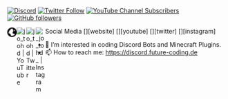[![Discord](https://discord.com/api/guilds/823501466169114624/embed.png)](https://discord.gg/zAHfZpxQ42) [![Twitter Follow](https://img.shields.io/twitter/follow/jo_tohd.svg?style=social)](https://twitter.com/jo_tohd) [![YouTube Channel Subscribers](https://img.shields.io/youtube/channel/subscribers/UCLikZfs-wfkX3kvxCbL41JA?style=social)](https://www.youtube.com/channel/UCLikZfs-wfkX3kvxCbL41JA) [![GitHub followers](https://img.shields.io/github/followers/jotohd?style=social)](https://github.com/Jotohd)

Social Media
[<img align="left" alt="Jotohd" width="22px" src="https://raw.githubusercontent.com/iconic/open-iconic/master/svg/globe.svg" />][website]
[<img align="left" alt="jo_tohd | YouTube" width="22px" src="https://cdn.jsdelivr.net/npm/simple-icons@v3/icons/youtube.svg" />][youtube]
[<img align="left" alt="jo_tohd | Twitter" width="22px" src="https://cdn.jsdelivr.net/npm/simple-icons@v3/icons/twitter.svg" />][twitter]
[<img align="left" alt="_jo_tohd_ | Instagram" width="22px" src="https://cdn.jsdelivr.net/npm/simple-icons@v3/icons/instagram.svg" />][instagram]
- 👀 I’m interested in coding Discord Bots and Minecraft Plugins.
- 📫 How to reach me: https://discord.future-coding.de

<!---
Jotohd/Jotohd is a ✨ special ✨ repository because its `README.md` (this file) appears on your GitHub profile.
You can click the Preview link to take a look at your changes.
--->
